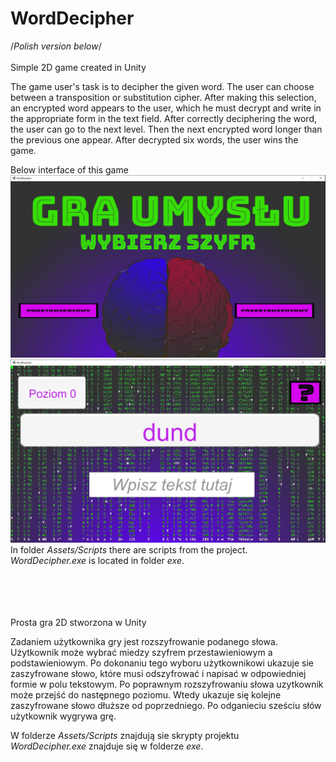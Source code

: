 # WordDecipher

/*Polish version below*/ <br/><br/>
Simple 2D game created in Unity 

The game user's task is to decipher the given word. The user can choose between a transposition or substitution cipher. After making this selection, an encrypted word appears to the user, which he must decrypt and write in the appropriate form in the text field. After correctly deciphering the word, the user can go to the next level. Then the next encrypted word longer than the previous one appear. After decrypted six words, the user wins the game.

Below interface of this game
![](WordDecipher/Assets/Textures/start.PNG)
![](WordDecipher/Assets/Textures/gra.PNG)<br/>
In folder *Assets/Scripts* there are scripts from the project.<br/>
*WordDecipher.exe* is located in folder *exe*.


<br/><br/><br/><br/>
Prosta gra 2D stworzona w Unity

Zadaniem użytkownika gry jest rozszyfrowanie podanego słowa. Użytkownik może wybrać miedzy szyfrem przestawieniowym a podstawieniowym.  Po dokonaniu tego wyboru użytkownikowi ukazuje sie zaszyfrowane słowo, które musi odszyfrować i napisać w odpowiedniej formie w polu tekstowym. Po poprawnym rozszyfrowaniu słowa uzytkownik może przejść do następnego poziomu.  Wtedy ukazuje się kolejne zaszyfrowane słowo dłuższe od poprzedniego. Po odganieciu sześciu słów użytkownik wygrywa grę.

W folderze *Assets/Scripts* znajdują sie skrypty projektu<br/>
*WordDecipher.exe* znajduje się w folderze *exe*.
